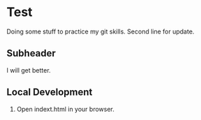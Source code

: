 # Test

Doing some stuff to practice my git skills.
Second line for update.


## Subheader

I will get better. 

## Local Development

1. Open indext.html in your browser.